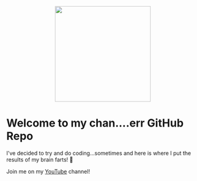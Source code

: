 <p align="center">
  <image width="250px" height="250px" src="BannerLogo.png">
</p>
  
# Welcome to my chan....err GitHub Repo

I've decided to try and do coding...sometimes and here is where I put the results of my brain farts! 💨

Join me on my [YouTube](https://www.youtube.com/@ashmanix) channel!


<!----
- 👋 Hi, I’m @ashmanix
- 👀 I’m interested in ...
- 🌱 I’m currently learning ...
- 💞️ I’m looking to collaborate on ...
- 📫 How to reach me ...
--->

<!---
ashmanix/ashmanix is a ✨ special ✨ repository because its `README.md` (this file) appears on your GitHub profile.
You can click the Preview link to take a look at your changes.
--->
